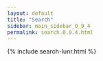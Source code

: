 ```yaml
---
layout: default
title: "Search"
sidebar: main_sidebar_0_9_4
permalink: search.0.9.4.html
---
```


{% include search-lunr.html %}
